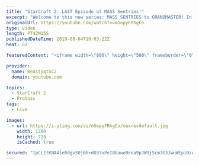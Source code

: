 ```yaml
---
title: "StarCraft 2: LAST Episode of MASS Sentries!"
excerpt: "Welcome to this new series: MASS SENTRIES to GRANDMASTER! In this series, we will see how far I can get by playing ONLY Sentries on the ladder in ALL Protoss matchups!  This is the FINAL episode of the MASS SENTRIES series! we close out with a few more epic games and a summary of the series at the end."
originalUrl: https://youtube.com/watch?v=mGopyFRhgCo
type: video
length: PT42M15S
publishedDateTime: 2019-08-04T10:03:22Z
heat: 52

featuredContent: "<iframe width=\"800\" height=\"500\" frameborder=\"0\" src=\"https://www.youtube.com/embed/mGopyFRhgCo\" allow=\"accelerometer; autoplay; encrypted-media; gyroscope; picture-in-picture\" allowfullscreen></iframe>"

provider:
  name: BeastyqtSC2
  domain: youtube.com

topics:
  - StarCraft 2
  - Protoss
tags:
  - Live

images:
  - url: https://i.ytimg.com/vi/mGopyFRhgCo/maxresdefault.jpg
    width: 1280
    height: 720
    isCached: true

secured: "IpCL1tKNA4ieRdgv5UjBh+dO33vPeI8bawe8rna9pJW9j5cm3G3JwuWEpi0zAXkBtqjsI2sDHSX6lvd1NOAJX1X4BlhQke8w4VGWbrj9nefusNv3Unk+ovMIvZN8bGWJy2lttMUZNRo9GoGWd10jCcZbxtn4+ngG8P6SxOh7ysIL+/Wede7/7lDvPPoWAjCGk0VJr8iRihtfo9eQt6kAxRcdy1txIeSS08qUX+8jNwaUO5Y0ZE26mm8sTerDJHakvgCF8IkBabwmowSkAh8s8fvjD7xYVDKSMtoHFKF7/IpHLGeD8wrZeJt0SXFSSh+Mu9LdnobXjFJ+q3ZenATFCZ37xC4LrnZ3FuteOMUvHUigxgv17jlMmTY/iC3l2KsXrV1TGLtylCQH6ZNGcSKXVt1B4GZLJUgsavkn0Hod06A=;jAtv6LZjOE6vTEV+Mg6tLA=="
---
```


